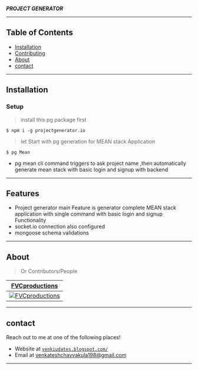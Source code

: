 


***PROJECT GENERATOR***

---

## Table of Contents

- [Installation](#installation)
- [Contributing](#contributing)
- [About](#About)
- [contact](#contact)


---

## Installation


### Setup

>  install this pg package first

```shell
$ npm i -g projectgenerator.io
```

> let Start with pg generation for MEAN stack Application

```shell
$ pg Mean
```


- pg mean cli command triggers to ask  project name ,then automatically generate mean stack with basic login and signup  with backend 

---

## Features

- Project generator main Feature is generator complete MEAN stack application with single command with basic login and signup Functionality 
- socket.io connection also configured
- mongoose schema validations

---

## About

> Or Contributors/People

| <a href="http://fvcproductions.com" target="_blank">**FVCproductions**</a> 
| :---: |
| [![FVCproductions](https://avatars1.githubusercontent.com/u/4284691?v=3&s=200)](http://fvcproductions.com)  

---


## contact

Reach out to me at one of the following places!

- Website at <a href="https://venkiupdates.blogspot.com/" target="_blank">`venkiudates.blogspot.com/`</a>
- Email at  venkateshchavvakula198@gmail.com

---
